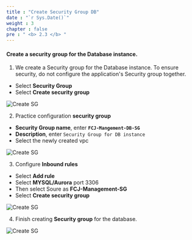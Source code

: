 ```yaml
---
title : "Create Security Group DB"
date : "`r Sys.Date()`"
weight : 3
chapter : false
pre : " <b> 2.3 </b> "
---
```



#### Create a security group for the Database instance.


1. We create a Security group for the Database instance. To ensure security, do not configure the application's Security group together.

- Select **Security Group**
- Select **Create security group**

![Create SG](/images/2-Prerequiste/2.3-CreateSGDB/0001-createsgdb.png?featherlight=false&width=90pc)

2. Practice configuration **security group**

- **Security Group name**, enter **```FCJ-Mangement-DB-SG```**
- **Description**, enter ```Security Group for DB instance```
- Select the newly created vpc

![Create SG](/images/2-Prerequiste/2.3-CreateSGDB/0002-createsgdb.png?featherlight=false&width=90pc)

3. Configure **Inbound rules**

- Select **Add rule**
- Select **MYSQL/Aurora** port 3306
- Then select Soure as **FCJ-Management-SG**
- Select **Create security group**

![Create SG](/images/2-Prerequiste/2.3-CreateSGDB/0003-createsgdb.png?featherlight=false&width=90pc)

4. Finish creating **Security group** for the database.

![Create SG](/images/2-Prerequiste/2.3-CreateSGDB/0004-createsgdb.png?featherlight=false&width=90pc)